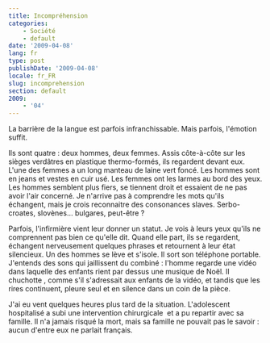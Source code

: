 ```yaml
---
title: Incompréhension
categories:
    - Société
    - default
date: '2009-04-08'
lang: fr
type: post
publishDate: '2009-04-08'
locale: fr_FR
slug: incomprehension
section: default
2009:
    - '04'
---
```


La barrière de la langue est parfois infranchissable. Mais parfois, l'émotion suffit.

<!--more-->

Ils sont quatre : deux hommes, deux femmes. Assis côte-à-côte sur les sièges verdâtres en plastique thermo-formés, ils regardent devant eux. L'une des femmes a un long manteau de laine vert foncé. Les hommes sont en jeans et vestes en cuir usé. Les femmes ont les larmes au bord des yeux. Les hommes semblent plus fiers, se tiennent droit et essaient de ne pas avoir l'air concerné. Je n'arrive pas à comprendre les mots qu'ils échangent, mais je crois reconnaitre des consonances slaves. Serbo-croates, slovènes… bulgares, peut-être ?

Parfois, l'infirmière vient leur donner un statut. Je vois à leurs yeux qu'ils ne comprennent pas bien ce qu'elle dit. Quand elle part, ils se regardent, échangent nerveusement quelques phrases et retournent à leur état silencieux. Un des hommes se lève et s'isole. Il sort son téléphone portable. J'entends des sons qui jaillissent du combiné : l'homme regarde une vidéo dans laquelle des enfants rient par dessus une musique de Noël. Il chuchotte , comme s'il s'adressait aux enfants de la vidéo, et tandis que les rires continuent, pleure seul et en silence dans un coin de la pièce.

J'ai eu vent quelques heures plus tard de la situation. L'adolescent hospitalisé a subi une intervention chirurgicale  et a pu repartir avec sa famille. Il n'a jamais risqué la mort, mais sa famille ne pouvait pas le savoir : aucun d'entre eux ne parlait français.
